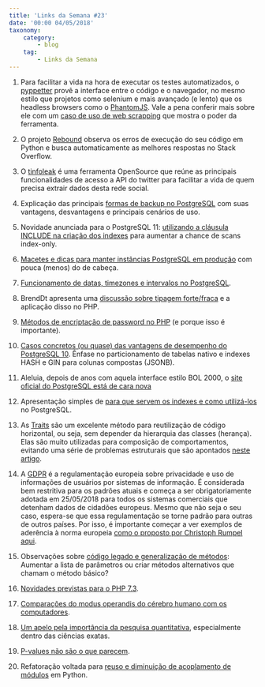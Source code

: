```yaml
---
title: 'Links da Semana #23'
date: '00:00 04/05/2018'
taxonomy:
    category:
        - blog
    tag:
        - Links da Semana
---
```


1. Para facilitar a vida na hora de executar os testes automatizados, o [pyppetter](https://miyakogi.github.io/pyppeteer/) provê a interface entre o código e o navegador, no mesmo estilo que projetos como selenium e mais avançado (e lento) que os headless browsers como o [PhantomJS](http://phantomjs.org/). Vale a pena conferir mais sobre ele com um [caso de uso de web scrapping](https://medium.com/commite/pyppeteer-the-snake-charmer-f3d1843ddb19) que mostra o poder da ferramenta.

1. O projeto [Rebound](https://github.com/shobrook/rebound) observa os erros de execução do seu código em Python e busca automaticamente as melhores respostas no Stack Overflow.

1. O [tinfoleak](https://github.com/vaguileradiaz/tinfoleak) é uma ferramenta OpenSource que reúne as principais funcionalidades de acesso a API do twitter para facilitar a vida de quem precisa extrair dados desta rede social.

1. Explicação das principais [formas de backup no PostgreSQL](https://severalnines.com/blog/top-backup-tools-postgresql) com suas vantagens, desvantagens e principais cenários de uso.

1. Novidade anunciada para o PostgreSQL 11: [utilizando a cláusula INCLUDE na criação dos indexes](http://paquier.xyz/postgresql-2/postgres-11-covering-indexes/) para aumentar a chance de scans index-only.

1. [Macetes e dicas para manter instâncias PostgreSQL em produção](https://severalnines.com/blog/ten-tips-going-production-postgresql) com pouca (menos) do de cabeça.

1. [Funcionamento de datas, timezones e intervalos no PostgreSQL](https://tapoueh.org/blog/2018/04/postgresql-data-types-date-and-time-processing/).

1. BrendDt apresenta uma [discussão sobre tipagem forte/fraca](https://www.stitcher.io/blog/what-php-can-be) e a aplicação disso no PHP.

1. [Métodos de encriptação de password no PHP](https://engagedphp.com/2018/03/storing-passwords-the-right-way/) (e porque isso é importante).

1. [Casos concretos (ou quase) das vantagens de desempenho do PostgreSQL 10](https://speakerdeck.com/genslein/postgres-10-performance-and-you). Ênfase no particionamento de tabelas nativo e indexes HASH e GIN para colunas compostas (JSONB).

1. Aleluia, depois de anos com aquela interface estilo BOL 2000, o [site oficial do PostgreSQL está de cara nova](https://www.postgresql.org/)

1. Apresentação simples de [para que servem os indexes e como utilizá-los](https://www.xaprb.com/slides/index-postgresql-database-postgresconf-2018/) no PostgreSQL.

1. As [Traits](http://php.net/manual/pt_BR/language.oop5.traits.php) são um excelente método para reutilização de código horizontal, ou seja, sem depender da hierarquia das classes (herança). Elas são muito utilizadas para composição de comportamentos, evitando uma série de problemas estruturais que são apontados [neste artigo](https://engagedphp.com/2018/04/implementing-abstract-classes-and-interfaces-with-traits/).

1. A [GDPR](https://en.wikipedia.org/wiki/General_Data_Protection_Regulation) é a regulamentação europeia sobre privacidade e uso de informações de usuários por sistemas de informação. É considerada bem restritiva para os padrões atuais e começa a ser obrigatoriamente adotada em 25/05/2018 para todos os sistemas comerciais que detenham dados de cidadões europeus. Mesmo que não seja o seu caso, espera-se que essa regulamentação se torne padrão para outras de outros países. Por isso, é importante começar a ver exemplos de aderência à norma europeia [como o proposto por Christoph Rumpel aqui](https://christoph-rumpel.com/2018/04/make-your-chatbots-gdpr-compliant).

1. Observações sobre [código legado e generalização de métodos](https://matthiasnoback.nl/2018/04/combing-legacy-code-string-by-string/): Aumentar a lista de parâmetros ou criar métodos alternativos que chamam o método básico?

1. [Novidades previstas para o PHP 7.3](https://ayesh.me/Upgrade-PHP-7.3).

1. [Comparações do modus operandis do cérebro humano com os computadores](http://nautil.us/issue/59/connections/why-is-the-human-brain-so-efficient).

1. [Um apelo pela importância da pesquisa quantitativa](https://medium.com/indeed-data-science/qualitative-before-quantitative-how-qualitative-methods-support-better-data-science-d2b01d0c4e64), especialmente dentro das ciências exatas.

1. [P-values não são o que parecem](https://lucklab.ucdavis.edu/blog/2018/4/19/why-i-lost-faith-in-p-values).

1. Refatoração voltada para [reuso e diminuição de acoplamento de módulos](http://engineering.khanacademy.org/posts/python-refactor-3.htm) em Python.
